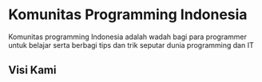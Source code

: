 # Komunitas Programming Indonesia

Komunitas programming Indonesia adalah wadah bagi para programmer untuk belajar
serta berbagi tips dan trik seputar dunia programming dan IT

## Visi Kami
